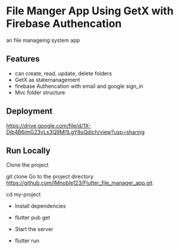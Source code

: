 # File Manger App Using GetX with Firebase Authencation
an file manageing system app

## Features
- can create, read, update, delete folders
- GetX as statemanagement
- firebase Authencation with email and google sign_in 
- Mvc folder structure
## Deployment
https://drive.google.com/file/d/1X-Djb4B6imG23vLs3Q9MI1LgY8sQdich/view?usp=sharing

## Run Locally
Clone the project

git clone 
Go to the project directory https://github.com/IMnoble123/Flutter_file_manager_app.git

  cd my-project
  - Install dependencies

 - flutter pub get
 - Start the server

 - flutter run
